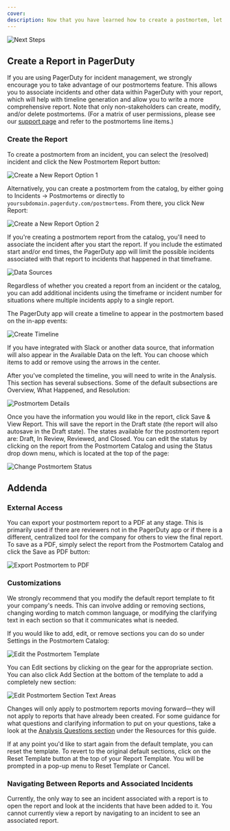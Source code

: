 ```yaml
---
cover:
description: Now that you have learned how to create a postmortem, let's take a look at how to create one in the PagerDuty application.
---
```

![Next Steps](assets/img/headers/Postmortems-NextSteps.png)
## Create a Report in PagerDuty

If you are using PagerDuty for incident management, we strongly encourage you to take advantage of our postmortems feature. This allows you to associate incidents and other data within PagerDuty with your report, which will help with timeline generation and allow you to write a more comprehensive report. Note that only non-stakeholders can create, modify, and/or delete postmortems. (For a matrix of user permissions, please see our [support page](https://support.pagerduty.com/docs/user-roles) and refer to the postmortems line items.)
### Create the Report

To create a postmortem from an incident, you can select the (resolved) incident and click the New Postmortem Report button:

![Create a New Report Option 1](assets/img/thumbnails/NextSteps/1NewPostmortemReport.png)

Alternatively, you can create a postmortem from the catalog, by either going to Incidents -> Postmortems or directly to `yoursubdomain.pagerduty.com/postmortems`. From there, you click New Report:

![Create a New Report Option 2](assets/img/thumbnails/NextSteps/2NewPostmortemReport.png)

If you're creating a postmortem report from the catalog, you'll need to associate the incident after you start the report. If you include the estimated start and/or end times, the PagerDuty app will limit the possible incidents associated with that report to incidents that happened in that timeframe.

![Data Sources](assets/img/thumbnails/NextSteps/3PostmortemDataSources.png)


Regardless of whether you created a report from an incident or the catalog, you can add additional incidents using the timeframe or incident number for situations where multiple incidents apply to a single report.

The PagerDuty app will create a timeline to appear in the postmortem based on the in-app events:

![Create Timeline](assets/img/thumbnails/NextSteps/4CreateTimeline.png)

If you have integrated with Slack or another data source, that information will also appear in the Available Data on the left. You can choose which items to add or remove using the arrows in the center.

After you've completed the timeline, you will need to write in the Analysis. This section has several subsections. Some of the default subsections are Overview, What Happened, and Resolution:

![Postmortem Details](assets/img/thumbnails/NextSteps/5PostmortemDetail.png)

Once you have the information you would like in the report, click Save & View Report. This will save the report in the Draft state (the report will also autosave in the Draft state). The states available for the postmortem report are: Draft, In Review, Reviewed, and Closed. You can edit the status by clicking on the report from the Postmortem Catalog and using the Status drop down menu, which is located at the top of the page:

![Change Postmortem Status](assets/img/thumbnails/NextSteps/6ChangePostmortemStatus.png)

## Addenda
### External Access
You can export your postmortem report to a PDF at any stage. This is primarily used if there are reviewers not in the PagerDuty app or if there is a different, centralized tool for the company for others to view the final report. To save as a PDF, simply select the report from the Postmortem Catalog and click the Save as PDF button:

![Export Postmortem to PDF](assets/img/thumbnails/NextSteps/7ExportPostmortemPDF.png)

### Customizations
We strongly recommend that you modify the default report template to fit your company's needs. This can involve adding or removing sections, changing wording to match common language, or modifying the clarifying text in each section so that it communicates what is needed.

If you would like to add, edit, or remove sections you can do so under Settings in the Postmortem Catalog:

![Edit the Postmortem Template](assets/img/thumbnails/NextSteps/8EditPostmortemTemplate.png)

You can Edit sections by clicking on the gear for the appropriate section. You can also click Add Section at the bottom of the template to add a completely new section:

![Edit Postmortem Section Text Areas](assets/img/thumbnails/NextSteps/9EditPostmortemSections.png)

Changes will only apply to postmortem reports moving forward—they will not apply to reports that have already been created.
For some guidance for what questions and clarifying information to put on your questions, take a look at the [Analysis Questions section](https://postmortems.pagerduty.com/resources/analysis/) under the Resources for this guide.

If at any point you'd like to start again from the default template, you can reset the template. To revert to the original default sections, click on the Reset Template button at the top of your Report Template. You will be prompted in a pop-up menu to Reset Template or Cancel.

### Navigating Between Reports and Associated Incidents
Currently, the only way to see an incident associated with a report is to open the report and look at the incidents that have been added to it. You cannot currently view a report by navigating to an incident to see an associated report.
